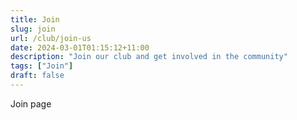 ```yaml
---
title: Join
slug: join
url: /club/join-us
date: 2024-03-01T01:15:12+11:00
description: "Join our club and get involved in the community"
tags: ["Join"]
draft: false
---
```


Join page
